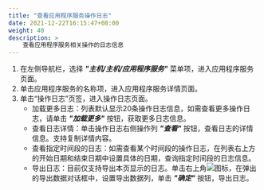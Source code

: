 ```yaml
---
title: "查看应用程序服务操作日志"
date: 2021-12-22T16:15:47+08:00
weight: 40
description: >
    查看应用程序服务相关操作的日志信息
---
```


1. 在左侧导航栏，选择 **_"主机/主机/应用程序服务"_** 菜单项，进入应用程序服务页面。
2. 单击应用程序服务的名称项，进入应用程序服务详情页面。
2. 单击“操作日志”页签，进入操作日志页面。
    - 加载更多日志：列表默认显示20条操作日志信息，如需查看更多操作日志，请单击 **_"加载更多"_** 按钮，获取更多日志信息。
    - 查看日志详情：单击操作日志右侧操作列 **_"查看"_** 按钮，查看日志的详情信息。支持复制详情内容。
    - 查看指定时间段的日志：如需查看某个时间段的操作日志，在列表右上方的开始日期和结束日期中设置具体的日期，查询指定时间段的日志信息。
    - 导出日志：目前仅支持导出本页显示的日志。单击右上角![](../../../../images/download.png)图标，在弹出的导出数据对话框中，设置导出数据列，单击 **_"确定"_** 按钮，导出日志。